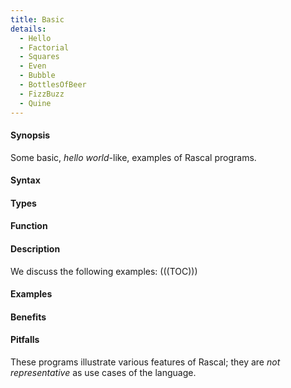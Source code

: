 ```yaml
---
title: Basic
details:
  - Hello
  - Factorial
  - Squares
  - Even
  - Bubble
  - BottlesOfBeer
  - FizzBuzz
  - Quine
---
```


#### Synopsis

Some basic, _hello world_-like, examples of Rascal programs.

#### Syntax

#### Types

#### Function

#### Description

We discuss the following examples:
(((TOC)))


#### Examples

#### Benefits

#### Pitfalls

These programs illustrate various features of Rascal; they are *not representative* as use cases of the language.

